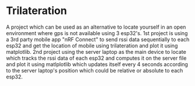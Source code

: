 # Trilateration
A project which can be used as an alternative to locate yourself in an open environment where gps is not available using 3 esp32's. 1st project is using a 3rd party mobile app "nRF Connect" to send rssi data sequentially to each esp32 and get the location of mobile using trilateration and plot it using matplotlib. 2nd project using the server laptop as the main device to locate which tracks the rssi data of each esp32 and computes it on the server file and plot it using matlplotlib which updates itself every 4 seconds according to the server laptop's position which could be relative or absolute to each esp32.
